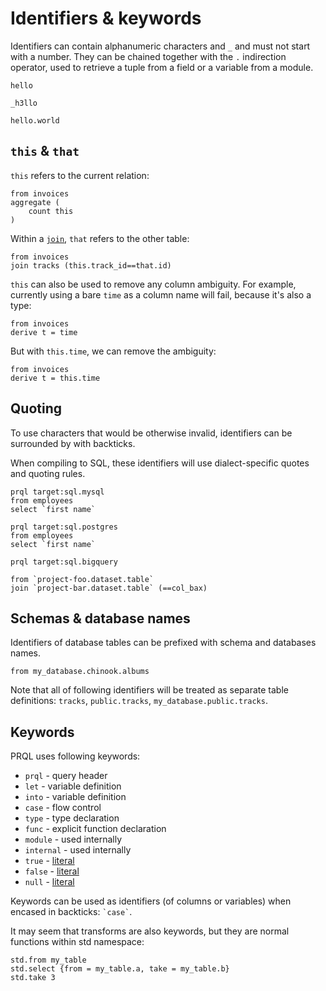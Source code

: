 # Identifiers & keywords

Identifiers can contain alphanumeric characters and `_` and must not start with
a number. They can be chained together with the `.` indirection operator, used
to retrieve a tuple from a field or a variable from a module.

```prql no-eval
hello

_h3llo

hello.world
```

## `this` & `that`

`this` refers to the current relation:

```prql
from invoices
aggregate (
    count this
)
```

Within a [`join`](../stdlib/transforms/join.md), `that` refers to the other
table:

```prql
from invoices
join tracks (this.track_id==that.id)
```

`this` can also be used to remove any column ambiguity. For example, currently
using a bare `time` as a column name will fail, because it's also a type:

```prql error no-fmt
from invoices
derive t = time
```

But with `this.time`, we can remove the ambiguity:

```prql
from invoices
derive t = this.time
```

## Quoting

To use characters that would be otherwise invalid, identifiers can be surrounded
by with backticks.

When compiling to SQL, these identifiers will use dialect-specific quotes and
quoting rules.

```prql
prql target:sql.mysql
from employees
select `first name`
```

```prql
prql target:sql.postgres
from employees
select `first name`
```

```prql
prql target:sql.bigquery

from `project-foo.dataset.table`
join `project-bar.dataset.table` (==col_bax)
```

## Schemas & database names

Identifiers of database tables can be prefixed with schema and databases names.

```prql
from my_database.chinook.albums
```

Note that all of following identifiers will be treated as separate table
definitions: `tracks`, `public.tracks`, `my_database.public.tracks`.

## Keywords

PRQL uses following keywords:

- `prql` - query header
- `let` - variable definition
- `into` - variable definition
- `case` - flow control
- `type` - type declaration
- `func` - explicit function declaration
- `module` - used internally
- `internal` - used internally
- `true` - [literal](./literals.md)
- `false` - [literal](./literals.md)
- `null` - [literal](./literals.md)

Keywords can be used as identifiers (of columns or variables) when encased in
backticks: `` `case` ``.

It may seem that transforms are also keywords, but they are normal functions
within std namespace:

```prql
std.from my_table
std.select {from = my_table.a, take = my_table.b}
std.take 3
```
